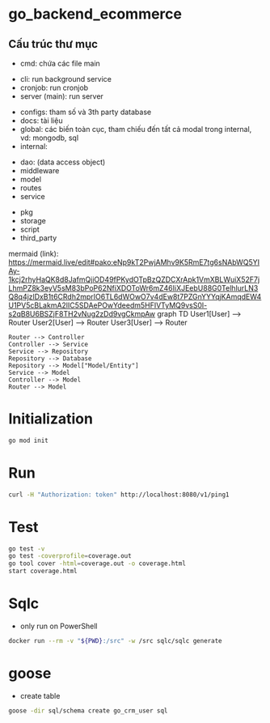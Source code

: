 # go_backend_ecommerce

## Cấu trúc thư mục
- cmd: chứa các file main
+ cli: run background service
+ cronjob: run cronjob
+ server (main): run server
- configs: tham số và 3th party database
- docs: tài liệu
- global: các biến toàn cục, tham chiếu đến tất cả modal trong internal, vd: mongodb, sql
- internal:
+ dao: (data access object)
+ middleware
+ model
+ routes
+ service
- pkg
- storage
- script
- third_party

mermaid (link): https://mermaid.live/edit#pako:eNp9kT2PwjAMhv9K5RmE7tg6sNAbWQ5YIAy-1kcj2rhyHaQK8d8JafmQjiOD49fPKydOTpBzQZDCXrApk1VmXBLWuiX52F7jLhmPZ8k3eyV5sM83bPoP62NfiXDOToWr6mZ46IiXJEebU88G0TelhlurLN3Q8q4jzlDxB1t6CRdh2mprIO6TL6dWOwO7v4dEw8t7PZGnYYYqjKAmqdEW4U1PV5cBLakmA2lIC5SDAePOwYdeedm5HFIVTyMQ9vsS0l-s2qB8U6BSZjF8TH2vNug2zDd9vgCkmpAw
graph TD
    User1[User] --> Router
    User2[User] --> Router
    User3[User] --> Router
    
    Router --> Controller
    Controller --> Service
    Service --> Repository
    Repository --> Database
    Repository --> Model["Model/Entity"]
    Service --> Model
    Controller --> Model
    Router --> Model

# Initialization
```bash
go mod init
```

# Run
```bash
curl -H "Authorization: token" http://localhost:8080/v1/ping1
```

# Test
```bash
go test -v
go test -coverprofile=coverage.out
go tool cover -html=coverage.out -o coverage.html
start coverage.html
```

# Sqlc
- only run on PowerShell
```bash
docker run --rm -v "${PWD}:/src" -w /src sqlc/sqlc generate
```

# goose
- create table
```bash
goose -dir sql/schema create go_crm_user sql
```
